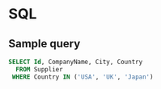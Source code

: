 # SQL

## Sample query

```sql
SELECT Id, CompanyName, City, Country
  FROM Supplier
 WHERE Country IN ('USA', 'UK', 'Japan')
```
